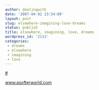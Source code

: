 ```yaml
---
author: dealingwith
date: '2007-04-02 23:54:00'
layout: post
slug: elsewhere-imagining-love-dreams
status: publish
title: elsewhere, imagining, love, dreams
wordpress_id: '2113'
categories:
 - dreams
 - elsewhere
 - imagining
 - love
---
```


[#][1]

www.asofterworld.com

   [1]: http://daniel.iaspiretonothing.com/blog/files/2007/04/slingshots.jpg

